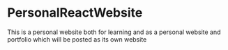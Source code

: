 # PersonalReactWebsite
This is a personal website both for learning and as a personal website and portfolio which will be posted as its own website
